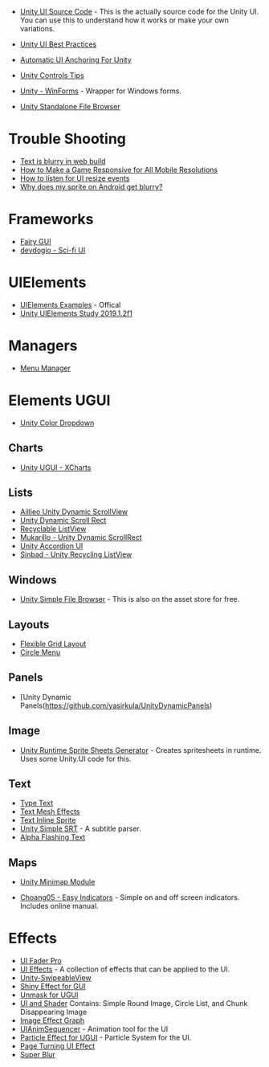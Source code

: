 * [Unity UI Source Code](https://github.com/Pinkuburu/Unity-Technologies-ui) - This is the actually source code for the Unity UI.  You can use this to understand how it works or make your own variations.

* [Unity UI Best Practices](https://github.com/dariarodionova/Unity-UI-best-practices-/blob/master/Unity%20UI%20best%20practices.md)

* [Automatic UI Anchoring For Unity](https://github.com/AndrewCodes200/Automatic-UI-Anchoring-For-Unity-3D)
* [Unity Controls Tips](https://github.com/BogaDev/Unity-ControlsTips)

* [Unity - WinForms](https://github.com/Meragon/Unity-WinForms) - Wrapper for Windows forms.

* [Unity Standalone File Browser](https://github.com/gkngkc/UnityStandaloneFileBrowser)

# Trouble Shooting

* [Text is blurry in web build](https://answers.unity.com/questions/465647/text-is-blurry-in-web-build.html)
* [How to Make a Game Responsive for All Mobile Resolutions](https://stackoverflow.com/questions/46652333/how-to-make-a-game-responsive-for-all-mobile-resolutions)
* [How to listen for UI resize events](https://answers.unity.com/questions/807412/how-to-listen-for-ui-resize-events.html)
* [Why does my sprite on Android get blurry?](https://answers.unity.com/questions/908412/why-does-my-sprite-on-android-device-get-blurry.html)
# Frameworks
* [Fairy GUI](https://github.com/fairygui/FairyGUI-unity)
* [devdogio - Sci-fi UI](https://github.com/devdogio/sci-fi-ui)
# UIElements
* [UIElements Examples](https://github.com/Unity-Technologies/UIElementsExamples) - Offical
* [Unity UIElements Study 2019.1.2f1](https://github.com/SiarheiPilat/unity-UIElements-study-2019.1.2f1)
# Managers
* [Menu Manager](https://github.com/WeersProductions/MenuManager)
# Elements UGUI

 * [Unity Color Dropdown](https://github.com/Yleisnero/unitycolordropdown)
## Charts

* [Unity UGUI - XCharts](https://github.com/monitor1394/unity-ugui-XCharts)
## Lists
* [Aillieo Unity Dynamic ScrollView](https://github.com/aillieo/UnityDynamicScrollView)
* [Unity Dynamic Scroll Rect](https://github.com/Mukarillo/UnityDynamicScrollRect)
* [Recyclable ListView](https://github.com/tomazsaraiva/addcomponent-unity-recyclable-listview)
* [Mukarillo - Unity Dynamic ScrollRect](https://github.com/Mukarillo/UnityDynamicScrollRect)
* [Unity Accordion UI](https://github.com/0kk470/Unity_AccordionUI)
* [Sinbad - Unity Recycling ListView](https://github.com/sinbad/UnityRecyclingListView)

## Windows
* [Unity Simple File Browser](https://github.com/yasirkula/UnitySimpleFileBrowser) - This is also on the asset store for free.

## Layouts

* [Flexible Grid Layout](https://forum.unity.com/threads/flexible-grid-layout.296074/)
* [Circle Menu](https://github.com/dworkinnn/circle_menu)
## Panels
* [Unity Dynamic Panels(https://github.com/yasirkula/UnityDynamicPanels)
## Image

* [Unity Runtime Sprite Sheets Generator](https://github.com/DaVikingCode/UnityRuntimeSpriteSheetsGenerator) - Creates spritesheets in runtime.  Uses some Unity.UI code for this.

## Text

* [Type Text](https://github.com/synchrok/TypeText)
* [Text Mesh Effects](https://github.com/KPDwyer/TextMeshEffects)
* [Text Inline Sprite](https://github.com/coding2233/TextInlineSprite)
* [Unity Simple SRT](https://github.com/roguecode/Unity-Simple-SRT) - A subtitle parser.
* [Alpha Flashing Text](https://github.com/nvjob/alpha-flashing-text-simple)

## Maps

* [Unity Minimap Module](https://github.com/zouhunter/unity-minimap-module)

* [Choang05 - Easy Indicators](https://github.com/choang05/UnityAsset-EasyIndicators) - Simple on and off screen indicators.  Includes online manual.

# Effects
* [UI Fader Pro](https://github.com/QFSW/Unity-UiFaderPro)
* [UI Effects](https://github.com/mob-sakai/UIEffect) - A collection of effects that can be applied to the UI.
* [Unity-SwipeableView](https://github.com/m4tcha/Unity-SwipeableView)
* [Shiny Effect for GUI](https://github.com/mob-sakai/ShinyEffectForUGUI)
* [Unmask for UGUI](https://github.com/mob-sakai/UnmaskForUGUI)
* [UI and Shader](https://github.com/blueberryzzz/UIAndShader) Contains: Simple Round Image, Circle List, and Chunk Disappearing Image
* [Image Effect Graph](https://github.com/iBicha/ImageEffectGraph)
* [UIAnimSequencer](https://github.com/Luomu/UIAnimSequencer) - Animation tool for the UI
* [Particle Effect for UGUI](https://github.com/mob-sakai/ParticleEffectForUGUI) - Particle System for the UI.
* [Page Turning UI Effect](https://github.com/lobeyjon/PageTurningUIEffect)
* [Super Blur](https://github.com/PavelDoGreat/Super-Blur)

